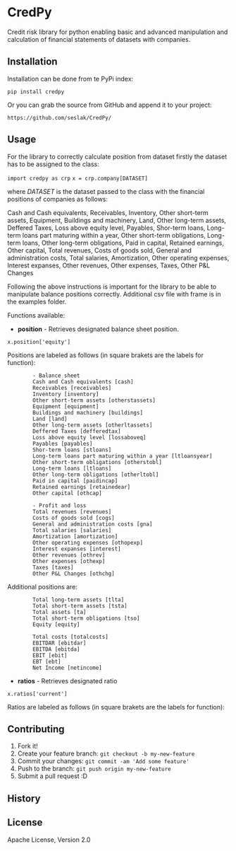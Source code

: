 # CredPy
Credit risk library for python enabling basic and advanced manipulation and
calculation of financial statements of datasets with companies.

## Installation

Installation can be done from te PyPi index:

`pip install credpy`

Or you can grab the source from GitHub and append it to your project:

`https://github.com/seslak/CredPy/`

## Usage
For the library to correctly calculate position from dataset firstly the
dataset has to be assigned to the class:

`import credpy as crp`
`x = crp.company[DATASET]`

where _DATASET_ is the dataset passed to the class with the financial positions
of companies as follows: 

Cash and Cash equivalents, Receivables, Inventory, Other short-term assets, Equipment,  Buildings and machinery, Land, Other long-term assets, Deffered Taxes, Loss above equity level, Payables, Shor-term loans, Long-term loans part maturing within a year, Other short-term obligations, Long-term loans, Other long-term obligations, Paid in capital, Retained earnings, Other capital, Total revenues, Costs of goods sold, General and administration costs, Total salaries, Amortization, Other operating expenses, Interest expanses, Other revenues, Other expenses, Taxes, Other P&L Changes

Following the above instructions is important for the library to be able to
manipulate balance positions correctly. Additional csv file with frame is in the examples folder.

Functions available:

- **position** - Retrieves designated balance sheet position.

`
x.position['equity']
`

Positions are labeled as follows (in square brakets are the labels for function):
            
            - Balance sheet
            Cash and Cash equivalents [cash]
            Receivables [receivables]
            Inventory [inventory]
            Other short-term assets [otherstassets]
            Equipment [equipment]
            Buildings and machinery [buildings]
            Land [land]
            Other long-term assets [otherltassets]
            Deffered Taxes [defferedtax]
            Loss above equity level [lossaboveq]
            Payables [payables]
            Shor-term loans [stloans]
            Long-term loans part maturing within a year [ltloansyear]
            Other short-term obligations [otherstobl]
            Long-term loans [ltloans]
            Other long-term obligations [otherltobl]
            Paid in capital [paidincap]
            Retained earnings [retainedear]
            Other capital [othcap]
            
            - Profit and loss                             
            Total revenues [revenues]
            Costs of goods sold [cogs]
            General and administration costs [gna]
            Total salaries [salaries]
            Amortization [amortization]
            Other operating expenses [othopexp]
            Interest expanses [interest]
            Other revenues [othrev]
            Other expenses [othexp]
            Taxes [taxes]
            Other P&L Changes [othchg]
            

Additional positions are:

            Total long-term assets [tlta]
            Total short-term assets [tsta]
            Total assets [ta]
            Total short-term obligations [tso]
            Equity [equity]
            
            Total costs [totalcosts]
            EBITDAR [ebitdar]
            EBITDA [ebitda]
            EBIT [ebit]
            EBT [ebt]
            Net Income [netincome]
            


- **ratios** - Retrieves designated ratio

`
x.ratios['current']
`

Ratios are labeled as follows (in square brakets are the labels for function):

## Contributing
1. Fork it!
2. Create your feature branch: `git checkout -b my-new-feature`
3. Commit your changes: `git commit -am 'Add some feature'`
4. Push to the branch: `git push origin my-new-feature`
5. Submit a pull request :D

## History


## License
Apache License, Version 2.0
